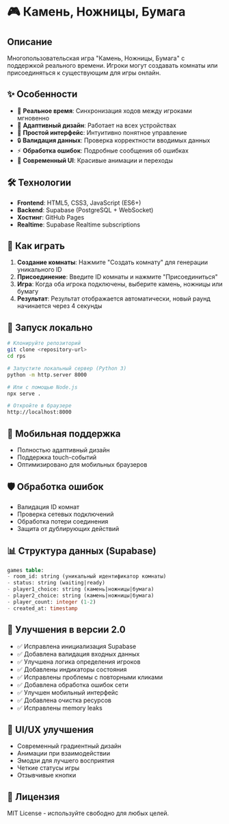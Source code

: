 # 🎮 Камень, Ножницы, Бумага

## Описание
Многопользовательская игра "Камень, Ножницы, Бумага" с поддержкой реального времени. Игроки могут создавать комнаты или присоединяться к существующим для игры онлайн.

## ✨ Особенности
- 🚀 **Реальное время**: Синхронизация ходов между игроками мгновенно
- 📱 **Адаптивный дизайн**: Работает на всех устройствах
- 🎯 **Простой интерфейс**: Интуитивно понятное управление
- 🔒 **Валидация данных**: Проверка корректности вводимых данных
- ⚡ **Обработка ошибок**: Подробные сообщения об ошибках
- 🎨 **Современный UI**: Красивые анимации и переходы

## 🛠 Технологии
- **Frontend**: HTML5, CSS3, JavaScript (ES6+)
- **Backend**: Supabase (PostgreSQL + WebSocket)
- **Хостинг**: GitHub Pages
- **Realtime**: Supabase Realtime subscriptions

## 🎯 Как играть
1. **Создание комнаты**: Нажмите "Создать комнату" для генерации уникального ID
2. **Присоединение**: Введите ID комнаты и нажмите "Присоединиться"
3. **Игра**: Когда оба игрока подключены, выберите камень, ножницы или бумагу
4. **Результат**: Результат отображается автоматически, новый раунд начинается через 4 секунды

## 🔧 Запуск локально
```bash
# Клонируйте репозиторий
git clone <repository-url>
cd rps

# Запустите локальный сервер (Python 3)
python -m http.server 8000

# Или с помощью Node.js
npx serve .

# Откройте в браузере
http://localhost:8000
```

## 📱 Мобильная поддержка
- Полностью адаптивный дизайн
- Поддержка touch-событий
- Оптимизировано для мобильных браузеров

## 🛡 Обработка ошибок
- Валидация ID комнат
- Проверка сетевых подключений
- Обработка потери соединения
- Защита от дублирующих действий

## 📊 Структура данных (Supabase)
```sql
games table:
- room_id: string (уникальный идентификатор комнаты)
- status: string (waiting|ready)
- player1_choice: string (камень|ножницы|бумага)
- player2_choice: string (камень|ножницы|бумага)
- player_count: integer (1-2)
- created_at: timestamp
```

## 🚀 Улучшения в версии 2.0
- ✅ Исправлена инициализация Supabase
- ✅ Добавлена валидация входных данных
- ✅ Улучшена логика определения игроков
- ✅ Добавлены индикаторы состояния
- ✅ Исправлены проблемы с повторными кликами
- ✅ Добавлена обработка ошибок сети
- ✅ Улучшен мобильный интерфейс
- ✅ Добавлена очистка ресурсов
- ✅ Исправлены memory leaks

## 🎨 UI/UX улучшения
- Современный градиентный дизайн
- Анимации при взаимодействии
- Эмодзи для лучшего восприятия
- Четкие статусы игры
- Отзывчивые кнопки

## 📝 Лицензия
MIT License - используйте свободно для любых целей.